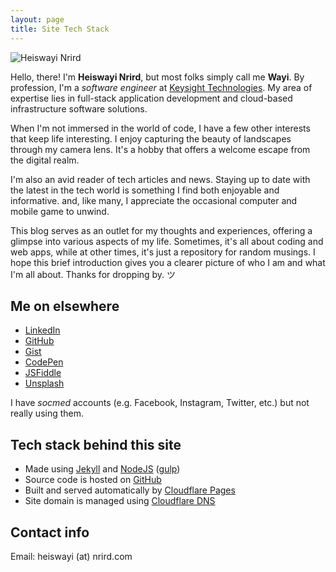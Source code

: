 ```yaml
---
layout: page
title: Site Tech Stack
---
```


![Heiswayi Nrird](https://ik.imagekit.io/nrirddotcom/HN/hn_D6guerPbf.jpg?tr=h-200)

Hello, there! I'm **Heiswayi Nrird**, but most folks simply call me **Wayi**. By profession, I'm a _software engineer_ at [Keysight Technologies](https://www.keysight.com/). My area of expertise lies in full-stack application development and cloud-based infrastructure software solutions.

When I'm not immersed in the world of code, I have a few other interests that keep life interesting. I enjoy capturing the beauty of landscapes through my camera lens. It's a hobby that offers a welcome escape from the digital realm.

I'm also an avid reader of tech articles and news. Staying up to date with the latest in the tech world is something I find both enjoyable and informative. and, like many, I appreciate the occasional computer and mobile game to unwind.

This blog serves as an outlet for my thoughts and experiences, offering a glimpse into various aspects of my life. Sometimes, it's all about coding and web apps, while at other times, it's just a repository for random musings. I hope this brief introduction gives you a clearer picture of who I am and what I'm all about. Thanks for dropping by. ツ

## Me on elsewhere

- [LinkedIn](https://www.linkedin.com/in/heiswayi)
- [GitHub](https://github.com/heiswayi)
- [Gist](https://gist.github.com/heiswayi)
- [CodePen](https://codepen.io/heiswayi/pens/public)
- [JSFiddle](https://jsfiddle.net/user/heiswayi/)
- [Unsplash](https://unsplash.com/@heiswayi_nrird)

I have _socmed_ accounts (e.g. Facebook, Instagram, Twitter, etc.) but not really using them.

## Tech stack behind this site

- Made using [Jekyll](https://jekyllrb.com/) and [NodeJS](https://nodejs.org/) ([gulp](https://gulpjs.com/))
- Source code is hosted on [GitHub](https://github.com/)
- Built and served automatically by [Cloudflare Pages](https://pages.cloudflare.com/)
- Site domain is managed using [Cloudflare DNS](https://www.cloudflare.com/)

## Contact info

Email: heiswayi (at) nrird.com